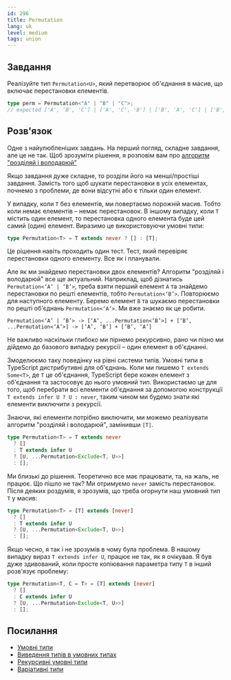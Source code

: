 ```yaml
---
id: 296
title: Permutation
lang: uk
level: medium
tags: union
---
```


## Завдання

Реалізуйте тип `Permutation<U>`, який перетворює об'єднання в масив, що включає
перестановки елементів.

```typescript
type perm = Permutation<"A" | "B" | "C">;
// expected ['A', 'B', 'C'] | ['A', 'C', 'B'] | ['B', 'A', 'C'] | ['B', 'C', 'A'] | ['C', 'A', 'B'] | ['C', 'B', 'A']
```

## Розв'язок

Одне з найулюбленіших завдань. На перший погляд, складне завдання, але це не
так. Щоб зрозуміти рішення, я розповім вам про
[алгоритм "розділяй і володарюй"](https://en.wikipedia.org/wiki/Divide-and-conquer_algorithm)

Якщо завдання дуже складне, то розділи його на менші/простіші завдання. Замість
того щоб шукати перестановки в усіх елементах, почнемо з проблеми, де вони
відсутні або є тільки один елемент.

У випадку, коли `T` без елементів, ми повертаємо порожній масив. Тобто коли
немає елементів – немає перестановок. В іншому випадку, коли `T` містить один
елемент, то перестановка одного елемента буде цей самий (один) елемент. Виразимо
це використовуючи умовні типи:

```typescript
type Permutation<T> = T extends never ? [] : [T];
```

Це рішення навіть проходить один тест. Тест, який перевіряє перестановки одного
елементу. Все як і планували.

Але як ми знайдемо перестановки двох елементів? Алгоритм "розділяй і володарюй"
все ще актуальний. Наприклад, щоб дізнатись `Permutation<‘A’ | ‘B’>`, треба
взяти перший елемент `A` та знайдемо перестановки по решті елементів, тобто
`Permutation<‘B’>`. Повторюємо для наступного елементу. Беремо елемент `B` та
шукаємо перестановки по решті об'єднань `Permutation<‘A’>`. Ми вже знаємо як це
робити.

```text
Permutation<‘A’ | ‘B’> -> [‘A’, ...Permutation<‘B’>] + [‘B’, ...Permutation<‘A’>] -> [‘A’, ‘B’] + [‘B’, ‘A’]
```

Не важливо наскільки глибоко ми пірнемо рекурсивно, рано чи пізно ми дійдемо до
базового випадку рекурсії – один елемент в об'єднанні.

Змоделюємо таку поведінку на рівні системи типів. Умовні типи в TypeScript
дистрибутивні для об'єднань. Коли ми пишемо `T extends Some<T>`, де `T` це
об'єднання, TypeScript бере кожен елемент з об'єднання та застосовує до нього
умовний тип. Використаємо це для того, щоб перебрати всі елементи об'єднання за
допомогою конструкції `T extends infer U ? U : never`, таким чином ми будемо
знати які елементи виключити з рекурсії.

Знаючи, які елементи потрібно виключити, ми можемо реалізувати алгоритм
"розділяй і володарюй", замінивши `[T]`.

```typescript
type Permutation<T> = T extends never
  ? []
  : T extends infer U
  ? [U, ...Permutation<Exclude<T, U>>]
  : [];
```

Ми близькі до рішення. Теоретично все має працювати, та, на жаль, не працює. Що
пішло не так? Ми отримуємо `never` замість перестановок. Після деяких роздумів,
я зрозумів, що треба огорнути наш умовний тип `T` у масив:

```typescript
type Permutation<T> = [T] extends [never]
  ? []
  : T extends infer U
  ? [U, ...Permutation<Exclude<T, U>>]
  : [];
```

Якщо чесно, я так і не зрозумів в чому була проблема. В нашому випадку вираз
`T extends infer U`, працює не так, як я очікував. Я був дуже здивований, коли
просте копіювання параметра типу `T` в інший розв'язує проблему:

```typescript
type Permutation<T, C = T> = [T] extends [never]
  ? []
  : C extends infer U
  ? [U, ...Permutation<Exclude<T, U>>]
  : [];
```

## Посилання

- [Умовні типи](https://www.typescriptlang.org/docs/handbook/2/conditional-types.html)
- [Виведення типів в умовних типах](https://www.typescriptlang.org/docs/handbook/2/conditional-types.html#inferring-within-conditional-types)
- [Рекурсивні умовні типи](https://www.typescriptlang.org/docs/handbook/release-notes/typescript-4-1.html#recursive-conditional-types)
- [Варіативні типи](https://www.typescriptlang.org/docs/handbook/release-notes/typescript-4-0.html#variadic-tuple-types)
